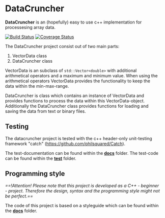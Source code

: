 # DataCruncher
**DataCruncher** is an (hopefully) easy to use c++ implementation for processesing array data.

[![Build Status](https://travis-ci.org/mezorian/DataCruncher.svg?branch=master)](https://travis-ci.org/gitdev1234/DataCruncher)
[![Coverage Status](https://coveralls.io/repos/github/mezorian/DataCruncher/badge.svg?branch=master)](https://coveralls.io/github/gitdev1234/DataCruncher?branch=master)

The DataCruncher project consist out of two main parts:
1. VectorData class
2. DataCruncher class

VectorData is an subclass of `std::Vector<double>` with additional arithmetical operators and a maximum and minimum value. When using the arithmetical operators VectorData provides the functionality to keep the data within the min-max-range.

DataCruncher is class which contains an instance of VectorData and provides functions to process the data within this VectorData-object. 
Additionally the DataCruncher class provides functions for loading and saving the data from text or binary files.

## Testing
The datacruncher project is tested with the c++ header-only unit-testing framework "catch" (https://github.com/philsquared/Catch).

The test-documentation can be found within the [**docs**](https://github.com/gitdev1234/DataCruncher/tree/master/DataCruncher/docs) folder.
The test-code can be found within the [**test**](https://github.com/gitdev1234/DataCruncher/tree/master/DataCruncher/test) folder.

## Programming style
*==!Attention! Please note that this project is developed as a C++ - beginner - project. Therefore the design, syntax and the programming style might not be perfect.==*

The code of this project is based on a styleguide which can be found within the [**docs**](https://github.com/gitdev1234/DataCruncher/tree/master/DataCruncher/docs) folder.

